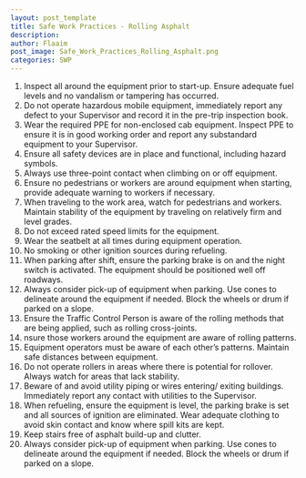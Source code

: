 ```yaml
---
layout: post_template
title: Safe Work Practices - Rolling Asphalt
description: 
author: Flaaim
post_image: Safe_Work_Practices_Rolling_Asphalt.png
categories: SWP
---
```



1. Inspect all around the equipment prior to start-up. Ensure adequate fuel levels and no vandalism or tampering has occurred.
2. Do not operate hazardous mobile equipment, immediately report any defect to your Supervisor and record it in the pre-trip inspection book.
3. Wear the required PPE for non-enclosed cab equipment. Inspect PPE to ensure it is in good working order and report any substandard equipment to your Supervisor.
4. Ensure all safety devices are in place and functional, including hazard symbols.
5. Always use three-point contact when climbing on or off equipment.
6. Ensure no pedestrians or workers are around equipment when starting, provide adequate warning to workers if necessary.
7. When traveling to the work area, watch for pedestrians and workers. Maintain stability of the equipment by traveling on relatively firm and level grades.
8. Do not exceed rated speed limits for the equipment.
9. Wear the seatbelt at all times during equipment operation.
10. No smoking or other ignition sources during refueling.
11. When parking after shift, ensure the parking brake is on and the night switch is activated. The equipment should be positioned well off roadways.
12. Always consider pick-up of equipment when parking. Use cones to delineate around the equipment if needed. Block the wheels or drum if parked on a slope.
13. Ensure the Traffic Control Person is aware of the rolling methods that are being applied, such as rolling cross-joints.
14. nsure those workers around the equipment are aware of rolling patterns.
15. Equipment operators must be aware of each other’s patterns. Maintain safe distances between equipment.
16. Do not operate rollers in areas where there is potential for rollover. Always watch for areas that lack stability.
17. Beware of and avoid utility piping or wires entering/ exiting buildings. Immediately report any contact with utilities to the Supervisor.
18. When refueling, ensure the equipment is level, the parking brake is set and all sources of ignition are eliminated. Wear adequate clothing to avoid skin contact and know where spill kits are kept.
19. Keep stairs free of asphalt build-up and clutter.
20. Always consider pick-up of equipment when parking. Use cones to delineate around the equipment if needed. Block the wheels or drum if parked on a slope.


